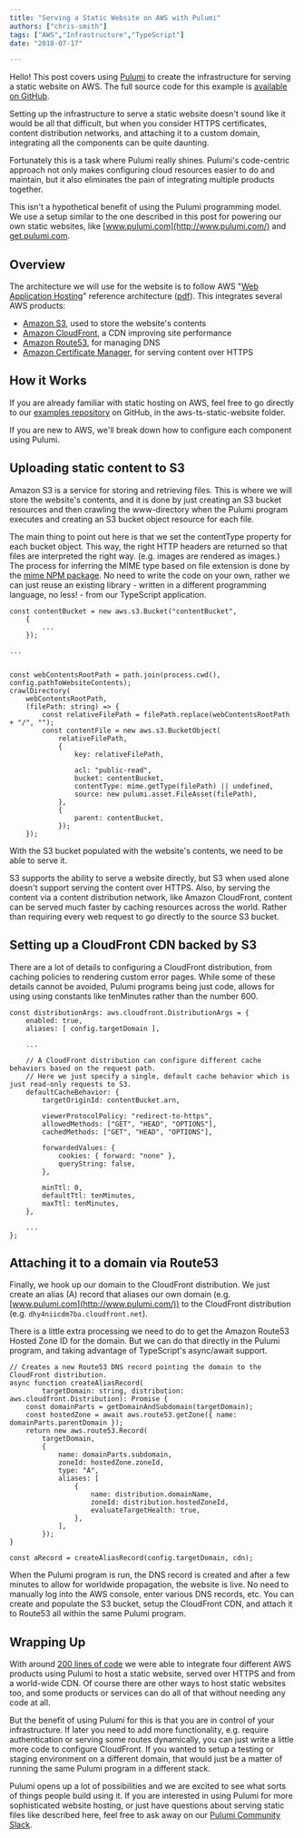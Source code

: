 ```yaml
---
title: "Serving a Static Website on AWS with Pulumi"
authors: ["chris-smith"]
tags: ["AWS","Infrastructure","TypeScript"]
date: "2018-07-17"

---
```


Hello! This post covers using [Pulumi](/) to create the
infrastructure for serving a static website on AWS. The full source code
for this example is [available on GitHub](https://github.com/pulumi/examples/blob/master/aws-ts-static-website/index.ts).

Setting up the infrastructure to serve a static website doesn't sound
like it would be all that difficult, but when you consider HTTPS
certificates, content distribution networks, and attaching it to a
custom domain, integrating all the components can be quite daunting. 

Fortunately this is a task where Pulumi really shines. Pulumi's
code-centric approach not only makes configuring cloud resources easier
to do and maintain, but it also eliminates the pain of integrating
multiple products together.

This isn't a hypothetical benefit of using the Pulumi programming model.
We use a setup similar to the one described in this post for powering
our own static websites, like [www.pulumi.com](http://www.pulumi.com/)
and [get.pulumi.com](http://get.pulumi.com).
<!--more-->

## Overview

The architecture we will use for the website is to follow AWS "[Web Application Hosting](https://aws.amazon.com/architecture/)"
reference architecture ([pdf](https://media.amazonwebservices.com/architecturecenter/AWS_ac_ra_web_01.pdf)).
This integrates several AWS products: 

- [Amazon S3](https://aws.amazon.com/s3/), used to store the
  website's contents
- [Amazon CloudFront](https://aws.amazon.com/cloudfront/), a CDN
  improving site performance
- [Amazon Route53](https://aws.amazon.com/route53/), for managing DNS
- [Amazon Certificate Manager](https://aws.amazon.com/certificate-manager/), for serving
  content over HTTPS

## How it Works

If you are already familiar with static hosting on AWS, feel free to go
directly to our [examples repository](https://github.com/pulumi/examples) on GitHub, in the
aws-ts-static-website folder. 

If you are new to AWS, we'll break down how to configure each component
using Pulumi.

## Uploading static content to S3

Amazon S3 is a service for storing and retrieving files. This is where
we will store the website's contents, and it is done by just creating an
S3 bucket resources and then crawling the www-directory when the Pulumi
program executes and creating an S3 bucket object resource for each
file.

The main thing to point out here is that we set the contentType property
for each bucket object. This way, the right HTTP headers are returned so
that files are interpreted the right way. (e.g. images are rendered as
images.) The process for inferring the MIME type based on file extension
is done by the [mime NPM package](https://www.npmjs.com/package/mime).
No need to write the code on your own, rather we can just reuse an
existing library - written in a different programming language, no less! - from our TypeScript application.

    const contentBucket = new aws.s3.Bucket("contentBucket",
        {
            ...
        });

    ...


    const webContentsRootPath = path.join(process.cwd(), config.pathToWebsiteContents);
    crawlDirectory(
        webContentsRootPath,
        (filePath: string) => {
            const relativeFilePath = filePath.replace(webContentsRootPath + "/", "");
            const contentFile = new aws.s3.BucketObject(
                relativeFilePath,
                {
                    key: relativeFilePath,

                    acl: "public-read",
                    bucket: contentBucket,
                    contentType: mime.getType(filePath) || undefined,
                    source: new pulumi.asset.FileAsset(filePath),
                },
                {
                    parent: contentBucket,
                });
        });

With the S3 bucket populated with the website's contents, we need to be
able to serve it.

S3 supports the ability to serve a website directly, but S3 when used
alone doesn't support serving the content over HTTPS. Also, by serving
the content via a content distribution network, like Amazon CloudFront,
content can be served much faster by caching resources across the world.
Rather than requiring every web request to go directly to the source S3
bucket.

## Setting up a CloudFront CDN backed by S3

There are a lot of details to configuring a CloudFront distribution,
from caching policies to rendering custom error pages. While some of
these details cannot be avoided, Pulumi programs being just code, allows
for using using constants like tenMinutes rather than the number 600.

    const distributionArgs: aws.cloudfront.DistributionArgs = {
        enabled: true,
        aliases: [ config.targetDomain ],

        ...

        // A CloudFront distribution can configure different cache behaviors based on the request path.
        // Here we just specify a single, default cache behavior which is just read-only requests to S3.
        defaultCacheBehavior: {
            targetOriginId: contentBucket.arn,

            viewerProtocolPolicy: "redirect-to-https",
            allowedMethods: ["GET", "HEAD", "OPTIONS"],
            cachedMethods: ["GET", "HEAD", "OPTIONS"],

            forwardedValues: {
                cookies: { forward: "none" },
                queryString: false,
            },

            minTtl: 0,
            defaultTtl: tenMinutes,
            maxTtl: tenMinutes,
        },

        ...
    };

## Attaching it to a domain via Route53

Finally, we hook up our domain to the CloudFront distribution. We just
create an alias (A) record that aliases our own domain (e.g.
[www.pulumi.com](http://www.pulumi.com/)) to the CloudFront distribution
(e.g. `dhy4niicdm7ba.cloudfront.net`).

There is a little extra processing we need to do to get the Amazon
Route53 Hosted Zone ID for the domain. But we can do that directly in
the Pulumi program, and taking advantage of TypeScript's async/await
support.

    // Creates a new Route53 DNS record pointing the domain to the CloudFront distribution.
    async function createAliasRecord(
            targetDomain: string, distribution: aws.cloudfront.Distribution): Promise {
        const domainParts = getDomainAndSubdomain(targetDomain);
        const hostedZone = await aws.route53.getZone({ name: domainParts.parentDomain });
        return new aws.route53.Record(
            targetDomain,
            {
                name: domainParts.subdomain,
                zoneId: hostedZone.zoneId,
                type: "A",
                aliases: [
                    {
                        name: distribution.domainName,
                        zoneId: distribution.hostedZoneId,
                        evaluateTargetHealth: true,
                    },
                ],
            });
    }

    const aRecord = createAliasRecord(config.targetDomain, cdn);

When the Pulumi program is run, the DNS record is created and after a
few minutes to allow for worldwide propagation, the website is live. No
need to manually log into the AWS console, enter various DNS records,
etc. You can create and populate the S3 bucket, setup the CloudFront
CDN, and attach it to Route53 all within the same Pulumi program.

## Wrapping Up

With around [200 lines of code](https://github.com/pulumi/examples/blob/master/aws-ts-static-website/index.ts)
we were able to integrate four different AWS products using Pulumi to
host a static website, served over HTTPS and from a world-wide CDN. Of
course there are other ways to host static websites too, and some
products or services can do all of that without needing any code at all.

But the benefit of using Pulumi for this is that you are in control of
your infrastructure. If later you need to add more functionality, e.g.
require authentication or serving some routes dynamically, you can just
write a little more code to configure CloudFront. If you wanted to setup
a testing or staging environment on a different domain, that would just
be a matter of running the same Pulumi program in a different stack.

Pulumi opens up a lot of possibilities and we are excited to see what
sorts of things people build using it. If you are interested in using
Pulumi for more sophisticated website hosting, or just have questions
about serving static files like described here, feel free to ask away on
our [Pulumi Community Slack](http://slack.pulumi.io/).

